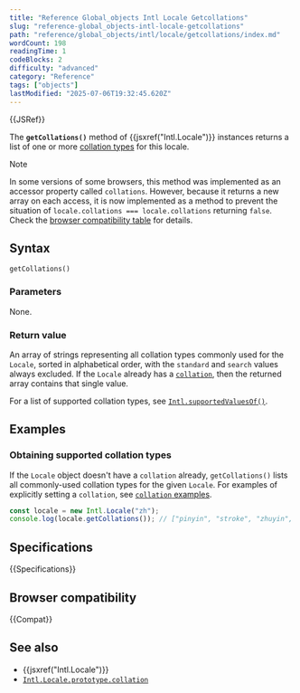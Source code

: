 ```yaml
---
title: "Reference Global_objects Intl Locale Getcollations"
slug: "reference-global_objects-intl-locale-getcollations"
path: "reference/global_objects/intl/locale/getcollations/index.md"
wordCount: 198
readingTime: 1
codeBlocks: 2
difficulty: "advanced"
category: "Reference"
tags: ["objects"]
lastModified: "2025-07-06T19:32:45.620Z"
---
```



{{JSRef}}

The **`getCollations()`** method of {{jsxref("Intl.Locale")}} instances returns a list of one or more [collation types](https://www.unicode.org/reports/tr35/tr35-collation.html#CLDR_collation) for this locale.

> [!NOTE]
> In some versions of some browsers, this method was implemented as an accessor property called `collations`. However, because it returns a new array on each access, it is now implemented as a method to prevent the situation of `locale.collations === locale.collations` returning `false`. Check the [browser compatibility table](#browser_compatibility) for details.

## Syntax

```js-nolint
getCollations()
```

### Parameters

None.

### Return value

An array of strings representing all collation types commonly used for the `Locale`, sorted in alphabetical order, with the `standard` and `search` values always excluded. If the `Locale` already has a [`collation`](/en-US/docs/Web/JavaScript/Reference/Global_Objects/Intl/Locale/collation), then the returned array contains that single value.

For a list of supported collation types, see [`Intl.supportedValuesOf()`](/en-US/docs/Web/JavaScript/Reference/Global_Objects/Intl/supportedValuesOf#supported_collation_types).

## Examples

### Obtaining supported collation types

If the `Locale` object doesn't have a `collation` already, `getCollations()` lists all commonly-used collation types for the given `Locale`. For examples of explicitly setting a `collation`, see [`collation` examples](/en-US/docs/Web/JavaScript/Reference/Global_Objects/Intl/Locale/collation#examples).

```js
const locale = new Intl.Locale("zh");
console.log(locale.getCollations()); // ["pinyin", "stroke", "zhuyin", "emoji", "eor"]
```

## Specifications

{{Specifications}}

## Browser compatibility

{{Compat}}

## See also

- {{jsxref("Intl.Locale")}}
- [`Intl.Locale.prototype.collation`](/en-US/docs/Web/JavaScript/Reference/Global_Objects/Intl/Locale/collation)
